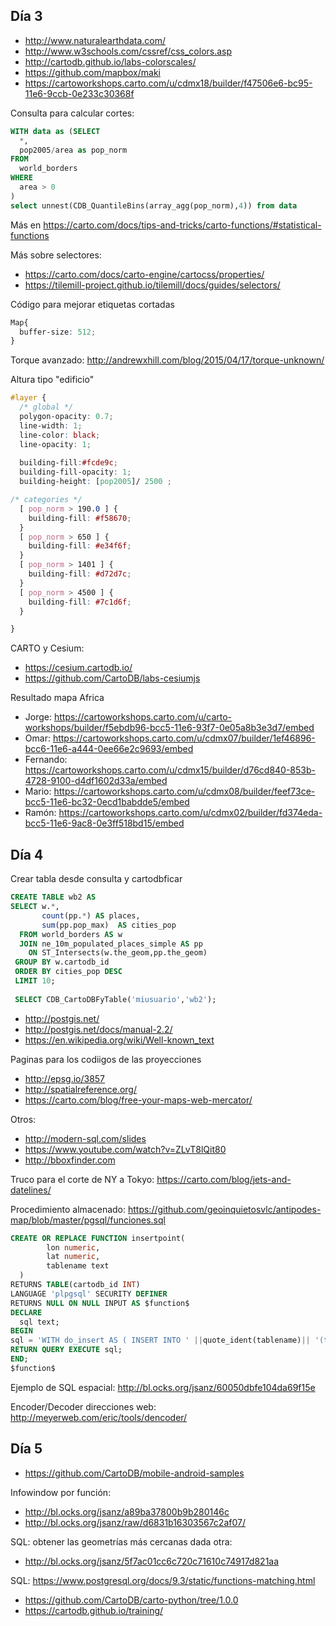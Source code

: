 Día 3
-----------------------------

* http://www.naturalearthdata.com/
* http://www.w3schools.com/cssref/css_colors.asp
* http://cartodb.github.io/labs-colorscales/
* https://github.com/mapbox/maki
* https://cartoworkshops.carto.com/u/cdmx18/builder/f47506e6-bc95-11e6-9ccb-0e233c30368f

Consulta para calcular cortes:

```sql
WITH data as (SELECT
  *,
  pop2005/area as pop_norm
FROM
  world_borders
WHERE
  area > 0
)
select unnest(CDB_QuantileBins(array_agg(pop_norm),4)) from data
```

Más en https://carto.com/docs/tips-and-tricks/carto-functions/#statistical-functions

Más sobre selectores:

* https://carto.com/docs/carto-engine/cartocss/properties/
* https://tilemill-project.github.io/tilemill/docs/guides/selectors/


Código para mejorar etiquetas cortadas

```css
Map{
  buffer-size: 512;
}
```

Torque avanzado: http://andrewxhill.com/blog/2015/04/17/torque-unknown/

Altura tipo "edificio"

```css
#layer {
  /* global */
  polygon-opacity: 0.7;
  line-width: 1;
  line-color: black;
  line-opacity: 1;
  
  building-fill:#fcde9c; 
  building-fill-opacity: 1;
  building-height: [pop2005]/ 2500 ;

/* categories */
  [ pop_norm > 190.0 ] {
    building-fill: #f58670;
  }
  [ pop_norm > 650 ] {
    building-fill: #e34f6f;
  }
  [ pop_norm > 1401 ] {
    building-fill: #d72d7c;
  }
  [ pop_norm > 4500 ] {
    building-fill: #7c1d6f;
  }

}
```

CARTO y Cesium:

* https://cesium.cartodb.io/
* https://github.com/CartoDB/labs-cesiumjs


Resultado mapa Africa

* Jorge: https://cartoworkshops.carto.com/u/carto-workshops/builder/f5ebdb96-bcc5-11e6-93f7-0e05a8b3e3d7/embed
* Omar: https://cartoworkshops.carto.com/u/cdmx07/builder/1ef46896-bcc6-11e6-a444-0ee66e2c9693/embed
* Fernando: https://cartoworkshops.carto.com/u/cdmx15/builder/d76cd840-853b-4728-9100-d4df1602d33a/embed 
* Mario: https://cartoworkshops.carto.com/u/cdmx08/builder/feef73ce-bcc5-11e6-bc32-0ecd1babdde5/embed
* Ramón: https://cartoworkshops.carto.com/u/cdmx02/builder/fd374eda-bcc5-11e6-9ac8-0e3ff518bd15/embed


Día 4
----------------------------

Crear tabla desde consulta y cartodbficar

```sql
CREATE TABLE wb2 AS
SELECT w.*,
       count(pp.*) AS places,
       sum(pp.pop_max)  AS cities_pop
  FROM world_borders AS w
  JOIN ne_10m_populated_places_simple AS pp
    ON ST_Intersects(w.the_geom,pp.the_geom)
 GROUP BY w.cartodb_id
 ORDER BY cities_pop DESC
 LIMIT 10;
 
 SELECT CDB_CartoDBFyTable('miusuario','wb2');
 ```
 
* http://postgis.net/
* http://postgis.net/docs/manual-2.2/
* https://en.wikipedia.org/wiki/Well-known_text
 
Paginas para los codiigos de las proyecciones

* http://epsg.io/3857
* http://spatialreference.org/
* https://carto.com/blog/free-your-maps-web-mercator/

Otros:

* http://modern-sql.com/slides
* https://www.youtube.com/watch?v=ZLvT8lQit80
* http://bboxfinder.com
 

Truco para el corte de  NY a Tokyo: https://carto.com/blog/jets-and-datelines/
 
Procedimiento almacenado: https://github.com/geoinquietosvlc/antipodes-map/blob/master/pgsql/funciones.sql
 
```sql
CREATE OR REPLACE FUNCTION insertpoint(
        lon numeric,
        lat numeric,
        tablename text
  )
RETURNS TABLE(cartodb_id INT)
LANGUAGE 'plpgsql' SECURITY DEFINER
RETURNS NULL ON NULL INPUT AS $function$
DECLARE
  sql text;
BEGIN
sql = 'WITH do_insert AS ( INSERT INTO ' ||quote_ident(tablename)|| '(the_geom) VALUES '||'('||'ST_SetSRID(ST_MakePoint('||lon||','||lat||'), 4326)'||')'||'RETURNING cartodb_id)'||'SELECT cartodb_id FROM do_insert';
RETURN QUERY EXECUTE sql;
END;
$function$
```

Ejemplo de SQL espacial: http://bl.ocks.org/jsanz/60050dbfe104da69f15e

Encoder/Decoder direcciones web: http://meyerweb.com/eric/tools/dencoder/

Día 5
-----------

* https://github.com/CartoDB/mobile-android-samples

Infowindow por función: 

* http://bl.ocks.org/jsanz/a89ba37800b9b280146c
* http://bl.ocks.org/jsanz/raw/d6831b16303567c2af07/

SQL: obtener las geometrías más cercanas dada otra:
* http://bl.ocks.org/jsanz/5f7ac01cc6c720c71610c74917d821aa


SQL: https://www.postgresql.org/docs/9.3/static/functions-matching.html

* https://github.com/CartoDB/carto-python/tree/1.0.0
* https://cartodb.github.io/training/



